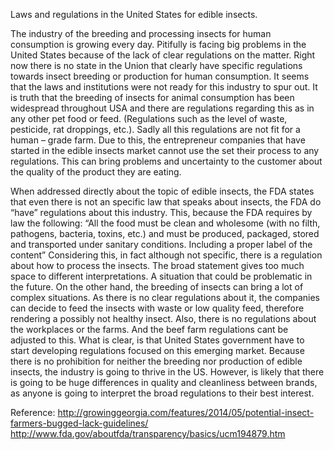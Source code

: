 
Laws and regulations in the United States for edible insects. 

The industry of the breeding and processing insects for human consumption is growing every day. Pitifully is facing big problems in the United States because of the lack of clear regulations on the matter. Right now there is no state in the Union that clearly have specific regulations towards insect breeding or production for human consumption.  It seems that the laws and institutions were not ready for this industry to spur out.
	It is truth that the breeding of insects for animal consumption has been widespread throughout USA and there are regulations regarding this as in any other pet food or feed. (Regulations such as the level of waste, pesticide, rat droppings, etc.). Sadly all this regulations are not fit for a human – grade farm. Due to this, the entrepreneur companies that have started in the edible insects market cannot use the set their process to any regulations. This can bring problems and uncertainty to the customer about the quality of the product they are eating.  
	
When addressed directly about the topic of edible insects, the FDA states that even there is not an specific law that speaks about insects, the FDA do “have” regulations about this industry. This, because the FDA requires by law the following:
“All the food must be clean and wholesome (with no filth, pathogens, bacteria, toxins, etc.) and must be produced, packaged, stored and transported under sanitary conditions. Including a proper label of the content” 
	Considering this, in fact although not specific, there is a regulation about how to process the insects.  The broad statement gives too much space to different interpretations.  A situation that could be problematic in the future.  On the other hand, the breeding of insects can bring a lot of complex situations. As there is no clear regulations about it, the companies can decide to feed the insects with waste or low quality feed, therefore rendering a possibly not healthy insect. Also, there is no regulations about the workplaces or the farms. And the beef farm regulations cant be adjusted to this. 
	What is clear, is that United States government have to start developing regulations focused on this emerging market. Because there is no prohibition for neither the breeding nor production of edible insects, the industry is going to thrive in the US. However, is likely that there is going to be huge differences in quality and cleanliness between brands, as anyone is going to interpret the broad regulations to their best interest. 





Reference:
http://growinggeorgia.com/features/2014/05/potential-insect-farmers-bugged-lack-guidelines/
http://www.fda.gov/aboutfda/transparency/basics/ucm194879.htm
	
